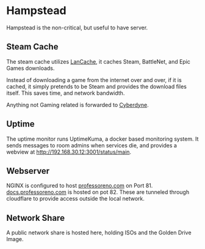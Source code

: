 # Hampstead
Hampstead is the non-critical, but useful to have server.
## Steam Cache
The steam cache utilizes [LanCache](https://lancache.net/), it caches Steam, BattleNet, and Epic Games downloads.

Instead of downloading a game from the internet over and over, if it is cached, it simply pretends to be Steam and provides the download files itself. This saves time, and network bandwidth.

Anything not Gaming related is forwarded to [Cyberdyne](Cyberdyne.md).
## Uptime
The uptime monitor runs UptimeKuma, a docker based monitoring system. It sends messages to room admins when services die, and provides a webview at http://192.168.30.12:3001/status/main.
## Webserver
NGINX is configured to host [professoreno.com](https://professoreno.com) on Port 81. [docs.professoreno.com](https://docs.professoreno.com) is hosted on pot 82. These are tunneled through cloudflare to provide access outside the local network.
## Network Share
A public network share is hosted here, holding ISOs and the Golden Drive Image.